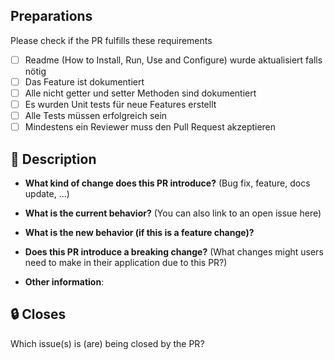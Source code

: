 ## Preparations
Please check if the PR fulfills these requirements
- [ ] Readme (How to Install, Run, Use and Configure) wurde aktualisiert falls nötig
- [ ] Das Feature ist dokumentiert
- [ ] Alle nicht getter und setter Methoden sind dokumentiert
- [ ] Es wurden Unit tests für neue Features erstellt
- [ ] Alle Tests müssen erfolgreich sein
- [ ] Mindestens ein Reviewer muss den Pull Request akzeptieren

## :ticket: Description


* **What kind of change does this PR introduce?** (Bug fix, feature, docs update, ...)



* **What is the current behavior?** (You can also link to an open issue here)



* **What is the new behavior (if this is a feature change)?**



* **Does this PR introduce a breaking change?** (What changes might users need to make in their application due to this PR?)



* **Other information**:


## :lock: Closes
Which issue(s) is (are) being closed by the PR?

